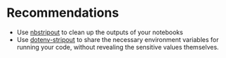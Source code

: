 # Recommendations

- Use [nbstripout](https://github.com/kynan/nbstripout) to clean up the outputs of your notebooks
- Use [dotenv-stripout](https://github.com/harrisonpim/dotenv-stripout/) to share the necessary environment variables for running your code, without revealing the sensitive values themselves.
